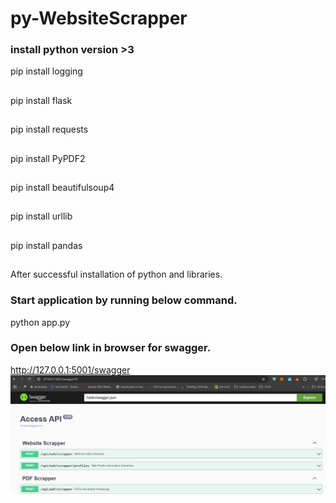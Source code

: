 # py-WebsiteScrapper

### install python version >3
pip install logging
##
pip install flask
##
pip install requests
##
pip install PyPDF2
##
pip install beautifulsoup4
##
pip install urllib
##
pip install pandas
##

After successful installation of python and libraries.
### Start application by running below command.
python app.py
### Open below link in browser for swagger.
http://127.0.0.1:5001/swagger
![Alt text](https://raw.githubusercontent.com/balachander1205/py-WebsiteScrapper/master/image1.png)
